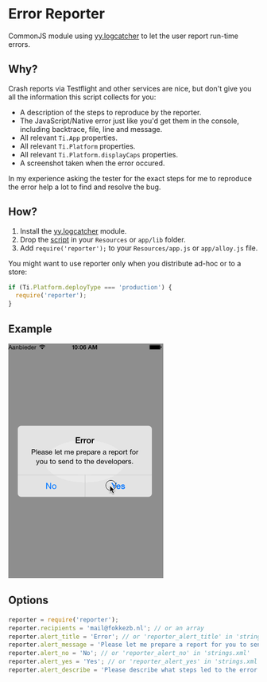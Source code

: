 # Error Reporter
CommonJS module using [yy.logcatcher](https://github.com/dbankier/TiLogCatcher) to let the user report run-time errors.

## Why?
Crash reports via Testflight and other services are nice, but don't give you all the information this script collects for you:

- A description of the steps to reproduce by the reporter.
- The JavaScript/Native error just like you'd get them in the console, including backtrace, file, line and message.
- All relevant `Ti.App` properties.
- All relevant `Ti.Platform` properties.
- All relevant `Ti.Platform.displayCaps` properties.
- A screenshot taken when the error occured.

In my experience asking the tester for the exact steps for me to reproduce the error help a lot to find and resolve the bug.

## How?

1. Install the [yy.logcatcher](https://github.com/dbankier/TiLogCatcher) module.
2. Drop the [script](https://github.com/FokkeZB/UTiL/blob/master/reporter/reporter.js) in your `Resources` or `app/lib` folder.
3. Add `require('reporter');` to your `Resources/app.js` or `app/alloy.js` file.

You might want to use reporter only when you distribute ad-hoc or to a store:

```javascript
if (Ti.Platform.deployType === 'production') {
  require('reporter');
}
```

## Example

![Screencast](https://github.com/FokkeZB/UTiL/blob/master/docs/reporter.gif?raw=true)

## Options

```javascript
reporter = require('reporter');
reporter.recipients = 'mail@fokkezb.nl'; // or an array
reporter.alert_title = 'Error'; // or 'reporter_alert_title' in 'strings.xml'
reporter.alert_message = 'Please let me prepare a report for you to send to the developers.'; // or 'reporter_alert_message' in 'strings.xml'
reporter.alert_no = 'No'; // or 'reporter_alert_no' in 'strings.xml'
reporter.alert_yes = 'Yes'; // or 'reporter_alert_yes' in 'strings.xml'
reporter.alert_describe = 'Please describe what steps led to the error so the developers can reproduce the error'; // or 'reporter_email_describe' in 'strings.xml'
```

